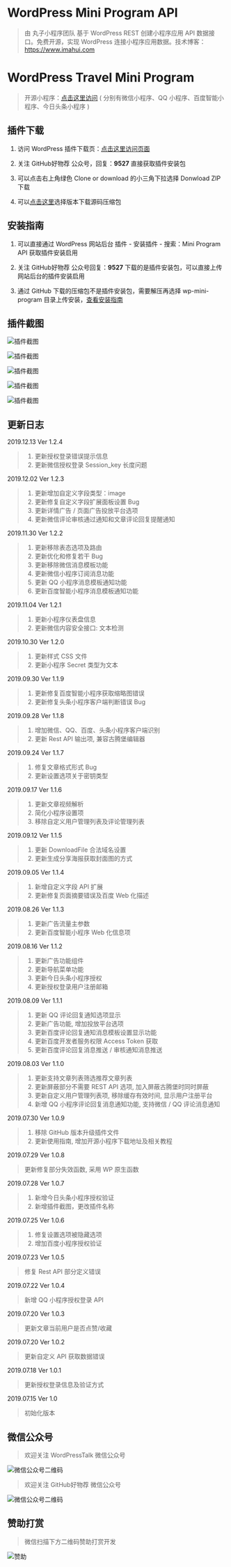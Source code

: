 # WordPress Mini Program API

> 由 丸子小程序团队 基于 WordPress REST 创建小程序应用 API 数据接口。免费开源，实现 WordPress 连接小程序应用数据。技术博客：https://www.imahui.com

# WordPress Travel Mini Program

> 开源小程序：[点击这里访问](https://github.com/dchijack/Travel-Mini-Program) ( 分别有微信小程序、QQ 小程序、百度智能小程序、今日头条小程序 )

## 插件下载

1. 访问 WordPress 插件下载页：[点击这里访问页面](https://wordpress.org/plugins/wp-mini-program/)

2. 关注 GitHub好物荐 公众号，回复：**9527** 直接获取插件安装包

3. 可以点击右上角绿色 Clone or download 的小三角下拉选择 Donwload ZIP 下载

4. 可以[点击这里](https://github.com/dchijack/wp-mini-program/releases)选择版本下载源码压缩包

## 安装指南

1. 可以直接通过 WordPress 网站后台 插件 - 安装插件 - 搜索：Mini Program API 获取插件安装启用

2. 关注 GitHub好物荐 公众号回复：**9527** 下载的是插件安装包，可以直接上传网站后台的插件安装启用

3. 通过 GitHub 下载的压缩包不是插件安装包，需要解压再选择 wp-mini-program 目录上传安装，[查看安装指南](https://github.com/dchijack/wp-mini-program/wiki/Guide)

## 插件截图

![插件截图](https://github.com/dchijack/wp-mini-program/blob/master/screenshot/screenshot-1.png)

![插件截图](https://github.com/dchijack/wp-mini-program/blob/master/screenshot/screenshot-2.png)

![插件截图](https://github.com/dchijack/wp-mini-program/blob/master/screenshot/screenshot-3.png)

![插件截图](https://github.com/dchijack/wp-mini-program/blob/master/screenshot/screenshot-4.png)

![插件截图](https://github.com/dchijack/wp-mini-program/blob/master/screenshot/screenshot-5.png)

## 更新日志

2019.12.13 Ver 1.2.4

> 1. 更新授权登录错误提示信息
> 2. 更新微信授权登录 Session_key 长度问题

2019.12.02 Ver 1.2.3

> 1. 更新增加自定义字段类型：image
> 2. 更新修复自定义字段扩展面板设置 Bug
> 3. 更新详情广告 / 页面广告投放平台选项
> 4. 更新微信评论审核通过通知和文章评论回复提醒通知

2019.11.30 Ver 1.2.2

> 1. 更新移除表态选项及路由
> 2. 更新优化和修复若干 Bug
> 3. 更新移除微信消息模板功能
> 4. 更新微信小程序订阅消息功能
> 5. 更新 QQ 小程序消息模板通知功能
> 6. 更新百度智能小程序消息模板通知功能

2019.11.04 Ver 1.2.1

> 1. 更新小程序仪表盘信息
> 2. 更新微信内容安全接口: 文本检测

2019.10.30 Ver 1.2.0

> 1. 更新样式 CSS 文件
> 2. 更新小程序 Secret 类型为文本

2019.09.30 Ver 1.1.9

> 1. 更新修复百度智能小程序获取缩略图错误
> 2. 更新修复头条小程序客户端判断错误 Bug

2019.09.28 Ver 1.1.8

> 1. 增加微信、QQ、百度、头条小程序客户端识别
> 2. 更新 Rest API 输出项, 兼容古腾堡编辑器

2019.09.24 Ver 1.1.7

> 1. 修复文章格式形式 Bug
> 2. 更新设置选项关于密钥类型

2019.09.17 Ver 1.1.6

> 1. 更新文章视频解析
> 2. 简化小程序设置项
> 3. 移除自定义用户管理列表及评论管理列表

2019.09.12 Ver 1.1.5

> 1. 更新 DownloadFile 合法域名设置
> 2. 更新生成分享海报获取封面图的方式

2019.09.05 Ver 1.1.4

> 1. 新增自定义字段 API 扩展
> 2. 更新修复页面摘要错误及百度 Web 化描述

2019.08.26 Ver 1.1.3

> 1. 更新广告流量主参数
> 2. 更新百度智能小程序 Web 化信息项

2019.08.16 Ver 1.1.2

> 1. 更新广告功能组件
> 2. 更新导航菜单功能
> 3. 更新今日头条小程序授权
> 4. 更新授权登录用户注册邮箱

2019.08.09 Ver 1.1.1

> 1. 更新 QQ 评论回复通知选项显示
> 2. 更新广告功能, 增加投放平台选项
> 3. 更新百度评论回复通知消息模板设置显示功能
> 4. 更新百度开发者服务权限 Access Token 获取
> 5. 更新百度评论回复消息推送 / 审核通知消息推送

2019.08.03 Ver 1.1.0

> 1. 更新支持文章列表筛选推荐文章列表
> 2. 更新屏蔽部分不需要 REST API 选项, 加入屏蔽古腾堡时同时屏蔽
> 3. 更新自定义用户管理列表项, 移除缓存有效时间, 显示用户注册平台
> 4. 新增 QQ 小程序评论回复消息通知功能, 支持微信 / QQ 评论消息通知

2019.07.30 Ver 1.0.9

> 1. 移除 GitHub 版本升级插件文件
> 2. 更新使用指南, 增加开源小程序下载地址及相关教程

2019.07.29 Ver 1.0.8

> 更新修复部分失效函数, 采用 WP 原生函数

2019.07.28 Ver 1.0.7

> 1. 新增今日头条小程序授权验证
> 2. 新增插件截图，更改插件名称

2019.07.25 Ver 1.0.6

> 1. 修复设置选项被隐藏选项
> 2. 增加百度小程序授权验证

2019.07.23 Ver 1.0.5

> 修复 Rest API 部分定义错误

2019.07.22 Ver 1.0.4

> 新增 QQ 小程序授权登录 API

2019.07.20 Ver 1.0.3

> 更新文章当前用户是否点赞/收藏

2019.07.20 Ver 1.0.2

> 更新自定义 API 获取数据错误

2019.07.18 Ver 1.0.1

> 更新授权登录信息及验证方式

2019.07.15 Ver 1.0

> 初始化版本

## 微信公众号

> 欢迎关注 WordPressTalk 微信公众号

![微信公众号二维码](https://github.com/dchijack/WP-REST-API/blob/master/qrcode.jpg)

> 欢迎关注 GitHub好物荐 微信公众号

![微信公众号二维码](https://github.com/dchijack/wp-mini-program/blob/master/screenshot/GitHubMiniProgram.jpg)

## 赞助打赏

> 微信扫描下方二维码赞助打赏开发

![赞助](https://www.imahui.com/uploads/praise/praise.jpg)

